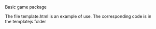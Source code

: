 Basic game package

The file template.html is an example of use. The corresponding code is in the templatejs folder